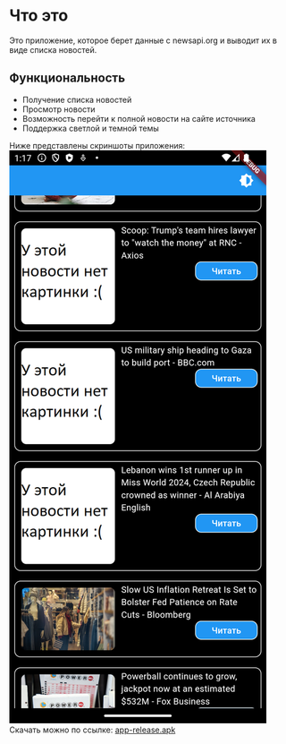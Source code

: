 # Что это
Это приложение, которое берет данные с newsapi.org и выводит их в виде списка новостей.

## Функциональность

- Получение списка новостей
- Просмотр новости
- Возможность перейти к полной новости на сайте источника
- Поддержка светлой и темной темы

Ниже представлены скриншоты приложения:
<img src="./screenshots/main_dark.png">
Скачать можно по ссылке: [app-release.apk](https://raw.githubusercontent.com/kosyan2917/flutter_dz1/master/app-release.apk)
